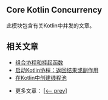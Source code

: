 ## Core Kotlin Concurrency

此模块包含有关Kotlin中并发的文章。

## 相关文章

+ [组合协程和挂起函数](docs/组合协程和挂起函数.md)
+ [启动Kotlin协程：返回结果或副作用](docs/启动Kotlin协程-结果或副作用.md)
+ [在Kotlin中创建线程池](docs/在Kotlin中创建线程池.md)

- 更多文章： [[<-- prev]](../kotlin-core-concurrency-1/README.md)